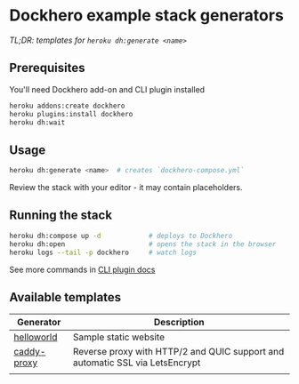 Dockhero example stack generators
==================================

*TL;DR: templates for `heroku dh:generate <name>`*

Prerequisites
--------------

You'll need Dockhero add-on and CLI plugin installed

```bash
heroku addons:create dockhero
heroku plugins:install dockhero
heroku dh:wait
```

Usage
------

```bash
heroku dh:generate <name>  # creates `dockhero-compose.yml`
```

Review the stack with your editor - it may contain placeholders.

Running the stack
------------------
```bash
heroku dh:compose up -d            # deploys to Dockhero
heroku dh:open                     # opens the stack in the browser
heroku logs --tail -p dockhero     # watch logs
```

See more commands in [CLI plugin docs](https://github.com/cloudcastle/dockhero-cli)

Available templates
------------------------

| Generator   	| Description                                                   	|
|-------------	|---------------------------------------------------------------	|
| [helloworld](./helloworld)  	| Sample static website                                         	|
| [caddy-proxy](./caddy-proxy) 	| Reverse proxy with HTTP/2 and QUIC support and automatic SSL via LetsEncrypt	|
|             	|                                                               	|
